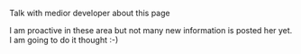 Talk with medior developer about this page

I am proactive in these area but not many new information is posted her yet.
I am going to do it thought :-)

